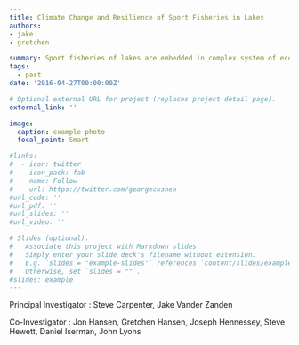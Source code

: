 ```yaml
---
title: Climate Change and Resilience of Sport Fisheries in Lakes
authors:
- jake
- gretchen

summary: Sport fisheries of lakes are embedded in complex system of ecological and social interactions. The multiple drivers that affect lake sport fisheries, along with the complex interactions within lakes, make it difficult to forecast changes in sport fisheries and plan adaptive responses to build resilience of these important resources. Resilience involves managing with an eye toward critical thresholds for behavior of ecosystems. Project researchers are working to develop quantitative tools for assessment of thresholds in sport fisheries that can be used by management agencies to evaluate potential impacts of climate change mediated through species and habitat interactions. Several outputs of the project will be adaptable to other assessments of resilience of sport fisheries, including bioenergetics and ecosystem models to assess thresholds; delineation of Thresholds of Concern for regional sport fisheries subject to changing climate, land use and angling effort; and assessments of the capacity of management tools to alter critical thresholds for sport fisheries. To focus the work, the research team is addressing thresholds for replacement of cool-water sport fish by warm-water sport fish, using the specific example of walleye and bass in the Upper Midwestern U.S. Climate change has obvious implications for transitions between thermal guilds, but details of species interactions, changes in nearshore habitat, invasive species, angler behavior, regulations or many other factors are likely to affect the thresholds for transition between cool and warm water fishes and we will address these complex interactions. 
tags:
  - past
date: '2016-04-27T00:00:00Z'

# Optional external URL for project (replaces project detail page).
external_link: ''

image:
  caption: example photo
  focal_point: Smart

#links:
#  - icon: twitter
#    icon_pack: fab
#    name: Follow
#    url: https://twitter.com/georgecushen
#url_code: ''
#url_pdf: ''
#url_slides: ''
#url_video: ''

# Slides (optional).
#   Associate this project with Markdown slides.
#   Simply enter your slide deck's filename without extension.
#   E.g. `slides = "example-slides"` references `content/slides/example-slides.md`.
#   Otherwise, set `slides = ""`.
#slides: example
---
```


Principal Investigator :
Steve Carpenter, Jake Vander Zanden

Co-Investigator :
Jon Hansen, Gretchen Hansen, Joseph Hennessey, Steve Hewett, Daniel Iserman, John Lyons
